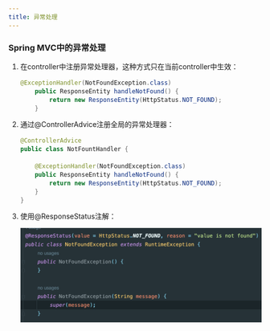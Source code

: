 ```yaml
---
title: 异常处理
---
```

### Spring MVC中的异常处理

1. 在controller中注册异常处理器，这种方式只在当前controller中生效：

   ```java
   @ExceptionHandler(NotFoundException.class)
       public ResponseEntity handleNotFound() {
           return new ResponseEntity(HttpStatus.NOT_FOUND);
       }
   ```
2. 通过@ControllerAdvice注册全局的异常处理器：

   ```java
   @ControllerAdvice
   public class NotFountHandler {

       @ExceptionHandler(NotFoundException.class)
       public ResponseEntity handleNotFound() {
           return new ResponseEntity(HttpStatus.NOT_FOUND);
       }
   }
   ```
3. 使用@ResponseStatus注解：

   ![1677682948116](./image/exception_handle/1677682948116.png)
